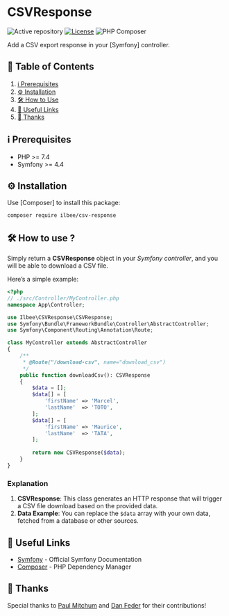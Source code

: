 # CSVResponse
![Active repository](http://www.repostatus.org/badges/latest/active.svg)
[![License](https://poser.pugx.org/issei-m/streamed-csv-response/license.svg)](https://packagist.org/packages/ilbee/csv-response)
![PHP Composer](https://github.com/ilbee/csv-response/actions/workflows/php.yml/badge.svg)

Add a CSV export response in your [Symfony] controller.

## 📖 Table of Contents
1. [ℹ️ Prerequisites](#-prerequisites)
2. [⚙ Installation](#-installation)
3. [🛠️ How to Use](#-how-to-use)
4. [🔗 Useful Links](#-useful-links)
5. [🙏 Thanks](#-thanks)

## ℹ️ Prerequisites
- PHP >= 7.4
- Symfony >= 4.4

## ⚙ Installation
Use [Composer] to install this package:
```sh
composer require ilbee/csv-response
```

## 🛠️ How to use ?
Simply return a **CSVResponse** object in your *Symfony controller*, and you will be able to download a CSV file.

Here’s a simple example:
```php
<?php
// ./src/Controller/MyController.php
namespace App\Controller;

use Ilbee\CSVResponse\CSVResponse;
use Symfony\Bundle\FrameworkBundle\Controller\AbstractController;
use Symfony\Component\Routing\Annotation\Route;

class MyController extends AbstractController
{
    /**
     * @Route("/download-csv", name="download_csv") 
     */
    public function downloadCsv(): CSVResponse
    {
        $data = [];
        $data[] = [
            'firstName' => 'Marcel',
            'lastName'  => 'TOTO',
        ];   
        $data[] = [
            'firstName' => 'Maurice',
            'lastName'  => 'TATA',
        ];
        
        return new CSVResponse($data);
    }
}
```

### Explanation
1. **CSVResponse**: This class generates an HTTP response that will trigger a CSV file download based on the provided data.
2. **Data Example**: You can replace the `$data` array with your own data, fetched from a database or other sources.

## 🔗 Useful Links
- [Symfony](https://symfony.com/) - Official Symfony Documentation
- [Composer](https://getcomposer.org) - PHP Dependency Manager

## 🙏 Thanks
Special thanks to [Paul Mitchum](https://github.com/paul-m) and [Dan Feder](https://github.com/dafeder) for their contributions!
